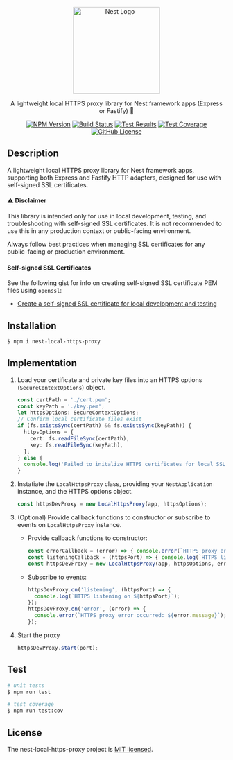 <p align="center">
  <a href="http://nestjs.com/" target="blank"><img src="https://nestjs.com/img/logo-small.svg" width="200" alt="Nest Logo" /></a>
</p>

<p align="center">A lightweight local HTTPS proxy library for Nest framework apps (Express or Fastify) 🔀</p>
<p align="center">
  <a href="https://www.npmjs.com/package/nest-local-https-proxy" target="_blank"><img alt="NPM Version" src="https://img.shields.io/npm/v/nest-local-https-proxy?logo=npm&logoColor=white"></a>
  <a href="https://github.com/rbonestell/nest-local-https-proxy/actions/workflows/build.yml?query=branch%3Amain" target="_blank"><img alt="Build Status" src="https://img.shields.io/github/actions/workflow/status/rbonestell/nest-local-https-proxy/build.yml?logo=typescript&logoColor=white"></a>
  <a href="https://github.com/rbonestell/nest-local-https-proxy/actions/workflows/test.yml?query=branch%3Amain" target="_blank"><img alt="Test Results" src="https://img.shields.io/github/actions/workflow/status/rbonestell/nest-local-https-proxy/test.yml?branch=main&logo=jest&logoColor=white&label=tests"></a>
  <a href="https://app.codecov.io/gh/rbonestell/nest-local-https-proxy/tree/main/lib" target="_blank"><img alt="Test Coverage" src="https://img.shields.io/codecov/c/github/rbonestell/nest-local-https-proxy?logo=codecov&logoColor=white"></a>
  <a href="https://github.com/rbonestell/nest-local-https-proxy/blob/main/LICENSE" target="_blank"><img alt="GitHub License" src="https://img.shields.io/github/license/rbonestell/nest-local-https-proxy?color=71C347">
</a>
  <!-- <a href="https://www.npmjs.com/nest-local-https-proxy" target="_blank"><img src="https://img.shields.io/npm/v/nest-local-https-proxy.svg" alt="NPM Version" /></a> -->
</p>

## Description

A lightweight local HTTPS proxy library for Nest framework apps, supporting both Express and Fastify HTTP adapters, designed for use with self-signed SSL certificates.

#### ⚠ Disclaimer

This library is intended only for use in local development, testing, and troubleshooting with self-signed SSL certificates. It is not recommended to use this in any production context or public-facing environment.

Always follow best practices when managing SSL certificates for any public-facing or production environment.

#### Self-signed SSL Certificates

See the following gist for info on creating self-signed SSL certificate PEM files using `openssl`:

* [Create a self-signed SSL certificate for local development and testing
](https://gist.github.com/rbonestell/097f58a38d6a81c128e99af05ab89f72)


## Installation

```bash
$ npm i nest-local-https-proxy
```

## Implementation

1. Load your certificate and private key files into an HTTPS options (`SecureContextOptions`) object.

    ```typescript
    const certPath = './cert.pem';
    const keyPath = './key.pem';
    let httpsOptions: SecureContextOptions;
    // Confirm local certificate files exist
    if (fs.existsSync(certPath) && fs.existsSync(keyPath)) {
      httpsOptions = {
        cert: fs.readFileSync(certPath),
        key: fs.readFileSync(keyPath),
      };
    } else {
      console.log('Failed to initalize HTTPS certificates for local SSL proxy');
    }
    ```

1. Instatiate the `LocalHttpsProxy` class, providing your `NestApplication` instance, and the HTTPS options object.

    ```typescript
    const httpsDevProxy = new LocalHttpsProxy(app, httpsOptions);
    ```

1. (Optional) Provide callback functions to constructor _or_ subscribe to events on `LocalHttpsProxy` instance.

   * Provide callback functions to constructor:

      ```typescript
      const errorCallback = (error) => { console.error(`HTTPS proxy error occurred: ${error.message}`); };
      const listeningCallback = (httpsPort) => { console.log(`HTTPS listening on ${httpsPort}`); };
      const httpsDevProxy = new LocalHttpsProxy(app, httpsOptions, errorCallback, listeningCallback);
      ```

   * Subscribe to events:

      ```typescript
      httpsDevProxy.on('listening', (httpsPort) => {
        console.log(`HTTPS listening on ${httpsPort}`);
      });
      httpsDevProxy.on('error', (error) => {
        console.error(`HTTPS proxy error occurred: ${error.message}`);
      });
      ```

1. Start the proxy

    ```typescript
    httpsDevProxy.start(port);
    ```

## Test

```bash
# unit tests
$ npm run test

# test coverage
$ npm run test:cov
```

## License

The nest-local-https-proxy project is [MIT licensed](LICENSE).
